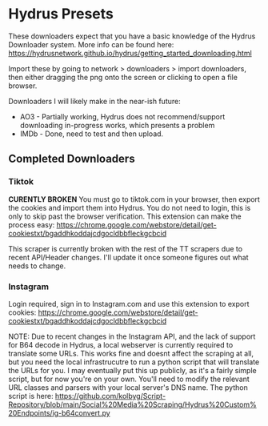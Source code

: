 # Hydrus Presets
These downloaders expect that you have a basic knowledge of the Hydrus Downloader system. More info can be found here: https://hydrusnetwork.github.io/hydrus/getting_started_downloading.html

Import these by going to network > downloaders > import downloaders, then either dragging the png onto the screen or clicking to open a file browser.

Downloaders I will likely make in the near-ish future:
- AO3 - Partially working, Hydrus does not recommend/support downloading in-progress works, which presents a problem
- IMDb - Done, need to test and then upload.


## Completed Downloaders

### Tiktok
**CURENTLY BROKEN**
You must go to tiktok.com in your browser, then export the cookies and import them into Hydrus. You do not need to login, this is only to skip past the browser verification. This extension can make the process easy: https://chrome.google.com/webstore/detail/get-cookiestxt/bgaddhkoddajcdgocldbbfleckgcbcid

This scraper is currently broken with the rest of the TT scrapers due to recent API/Header changes. I'll update it once someone figures out what needs to change.


### Instagram
Login required, sign in to Instagram.com and use this extension to export cookies: https://chrome.google.com/webstore/detail/get-cookiestxt/bgaddhkoddajcdgocldbbfleckgcbcid

NOTE: Due to recent changes in the Instagram API, and the lack of support for B64 decode in Hydrus, a local webserver is currently required to translate some URLs.
This works fine and doesnt affect the scraping at all, but you need the local infrastrucutre to run a python script that will translate the URLs for you.
I may eventually put this up publicly, as it's a fairly simple script, but for now you're on your own.
You'll need to modify the relevant URL classes and parsers with your local server's DNS name. The python script is here:
https://github.com/kolbyg/Script-Repository/blob/main/Social%20Media%20Scraping/Hydrus%20Custom%20Endpoints/ig-b64convert.py

